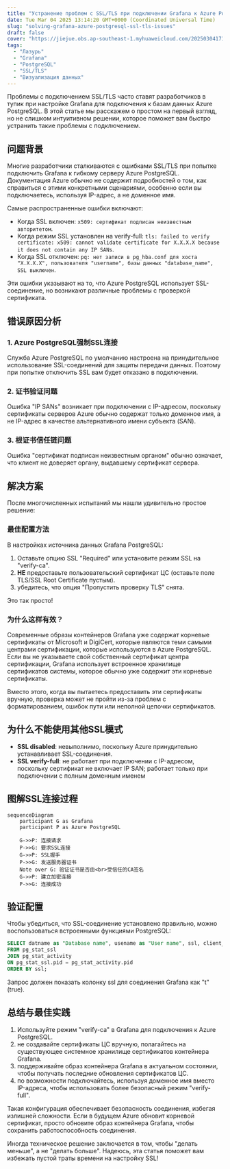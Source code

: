 ```yaml
---
title: "Устранение проблем с SSL/TLS при подключении Grafana к Azure PostgreSQL"
date: Tue Mar 04 2025 13:14:20 GMT+0000 (Coordinated Universal Time)
slug: "solving-grafana-azure-postgresql-ssl-tls-issues"
draft: false
cover: "https://jiejue.obs.ap-southeast-1.myhuaweicloud.com/20250304171719989.webp"
tags:
  - "Лазурь"
  - "Grafana"
  - "PostgreSQL"
  - "SSL/TLS"
  - "Визуализация данных"
---
```


Проблемы с подключением SSL/TLS часто ставят разработчиков в тупик при настройке Grafana для подключения к базам данных Azure PostgreSQL. В этой статье мы расскажем о простом на первый взгляд, но не слишком интуитивном решении, которое поможет вам быстро устранить такие проблемы с подключением.

<!--more-->

## 问题背景

Многие разработчики сталкиваются с ошибками SSL/TLS при попытке подключить Grafana к гибкому серверу Azure PostgreSQL. Документация Azure обычно не содержит подробностей о том, как справиться с этими конкретными сценариями, особенно если вы подключаетесь, используя IP-адрес, а не доменное имя.

Самые распространенные ошибки включают:

- Когда SSL включен: `x509: сертификат подписан неизвестным авторитетом`.
- Когда режим SSL установлен на verify-full: `tls: failed to verify certificate: x509: cannot validate certificate for X.X.X.X because it does not contain any IP SANs`.
- Когда SSL отключен: `pq: нет записи в pg_hba.conf для хоста "X.X.X.X", пользователя "username", базы данных "database_name", SSL выключен`.

Эти ошибки указывают на то, что Azure PostgreSQL использует SSL-соединение, но возникают различные проблемы с проверкой сертификата.

## 错误原因分析

### 1. Azure PostgreSQL强制SSL连接

Служба Azure PostgreSQL по умолчанию настроена на принудительное использование SSL-соединений для защиты передачи данных. Поэтому при попытке отключить SSL вам будет отказано в подключении.

### 2. 证书验证问题

Ошибка "IP SANs" возникает при подключении с IP-адресом, поскольку сертификаты серверов Azure обычно содержат только доменное имя, а не IP-адрес в качестве альтернативного имени субъекта (SAN).

### 3. 根证书信任链问题

Ошибка "сертификат подписан неизвестным органом" обычно означает, что клиент не доверяет органу, выдавшему сертификат сервера.

## 解决方案

После многочисленных испытаний мы нашли удивительно простое решение:

### 最佳配置方法

В настройках источника данных Grafana PostgreSQL:

1. Оставьте опцию SSL "Required" или установите режим SSL на "verify-ca".
2. **НЕ** предоставьте пользовательский сертификат ЦС (оставьте поле TLS/SSL Root Certificate пустым).
3. убедитесь, что опция "Пропустить проверку TLS" снята.

Это так просто!

### 为什么这样有效？

Современные образы контейнеров Grafana уже содержат корневые сертификаты от Microsoft и DigiCert, которые являются теми самыми центрами сертификации, которые используются в Azure PostgreSQL. Если вы не указываете свой собственный сертификат центра сертификации, Grafana использует встроенное хранилище сертификатов системы, которое обычно уже содержит эти корневые сертификаты.

Вместо этого, когда вы пытаетесь предоставить эти сертификаты вручную, проверка может не пройти из-за проблем с форматированием, ошибок пути или неполной цепочки сертификатов.

## 为什么不能使用其他SSL模式

- **SSL disabled**: невыполнимо, поскольку Azure принудительно устанавливает SSL-соединения.
- **SSL verify-full**: не работает при подключении с IP-адресом, поскольку сертификат не включает IP SAN; работает только при подключении с полным доменным именем

## 图解SSL连接过程

```mermaid
sequenceDiagram
    participant G as Grafana
    participant P as Azure PostgreSQL
    
    G->>P: 连接请求
    P->>G: 要求SSL连接
    G->>P: SSL握手
    P->>G: 发送服务器证书
    Note over G: 验证证书是否由<br>受信任的CA签名
    G->>P: 建立加密连接
    P->>G: 连接成功
```

## 验证配置

Чтобы убедиться, что SSL-соединение установлено правильно, можно воспользоваться встроенными функциями PostgreSQL:

```sql
SELECT datname as "Database name", usename as "User name", ssl, client_addr, application_name, backend_type
FROM pg_stat_ssl
JOIN pg_stat_activity
ON pg_stat_ssl.pid = pg_stat_activity.pid
ORDER BY ssl;
```

Запрос должен показать колонку ssl для соединения Grafana как "t" (true).

## 总结与最佳实践

1. Используйте режим "verify-ca" в Grafana для подключения к Azure PostgreSQL.
2. не создавайте сертификаты ЦС вручную, полагайтесь на существующее системное хранилище сертификатов контейнера Grafana.
3. поддерживайте образ контейнера Grafana в актуальном состоянии, чтобы получать последние обновления сертификатов ЦС.
4. по возможности подключайтесь, используя доменное имя вместо IP-адреса, чтобы использовать более безопасный режим "verify-full".

Такая конфигурация обеспечивает безопасность соединения, избегая излишней сложности. Если в будущем Azure обновит корневой сертификат, просто обновите образ контейнера Grafana, чтобы сохранить работоспособность соединения.

Иногда техническое решение заключается в том, чтобы "делать меньше", а не "делать больше". Надеюсь, эта статья поможет вам избежать пустой траты времени на настройку SSL!